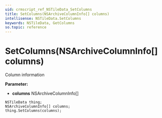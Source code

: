 ```yaml
---
uid: crmscript_ref_NSTileData_SetColumns
title: SetColumns(NSArchiveColumnInfo[] columns)
intellisense: NSTileData.SetColumns
keywords: NSTileData, GetColumns
so.topic: reference
---
```


# SetColumns(NSArchiveColumnInfo[] columns)

Column information

**Parameter:** 
* **columns** NSArchiveColumnInfo[]

```crmscript
NSTileData thing;
NSArchiveColumnInfo[] columns;
thing.SetColumns(columns);
```

